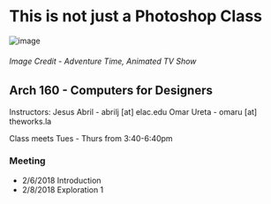 # This is not just a Photoshop Class
![image](https://user-images.githubusercontent.com/6407796/36006324-14567402-0cf1-11e8-8dd3-bf30533c7070.png)
###### Image Credit - Adventure Time, Animated TV Show

## Arch 160 - Computers for Designers

Instructors:
Jesus Abril - abrilj [at] elac.edu
Omar Ureta - omaru [at] theworks.la

Class meets Tues - Thurs from 3:40-6:40pm

### Meeting
* 2/6/2018 Introduction
* 2/8/2018 Exploration 1
